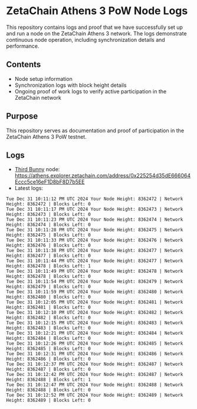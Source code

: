 # ZetaChain Athens 3 PoW Node Logs
This repository contains logs and proof that we have successfully set up and run a node on the ZetaChain Athens 3 network. The logs demonstrate continuous node operation, including synchronization details and performance.

## Contents
- Node setup information
- Synchronization logs with block height details
- Ongoing proof of work logs to verify active participation in the ZetaChain network

## Purpose
This repository serves as documentation and proof of participation in the ZetaChain Athens 3 PoW testnet.

## Logs

- [Third Bunny](https://thirdbunny.xyz/) node: https://athens.explorer.zetachain.com/address/0x225254d35dE666064Eccc5ce16eF1D8bF8D7b5EE
- Latest logs:
```
Tue Dec 31 10:11:12 PM UTC 2024 Your Node Height: 8362472 | Network Height: 8362472 | Blocks Left: 0
Tue Dec 31 10:11:17 PM UTC 2024 Your Node Height: 8362473 | Network Height: 8362473 | Blocks Left: 0
Tue Dec 31 10:11:23 PM UTC 2024 Your Node Height: 8362474 | Network Height: 8362474 | Blocks Left: 0
Tue Dec 31 10:11:28 PM UTC 2024 Your Node Height: 8362475 | Network Height: 8362475 | Blocks Left: 0
Tue Dec 31 10:11:33 PM UTC 2024 Your Node Height: 8362476 | Network Height: 8362476 | Blocks Left: 0
Tue Dec 31 10:11:38 PM UTC 2024 Your Node Height: 8362477 | Network Height: 8362477 | Blocks Left: 0
Tue Dec 31 10:11:44 PM UTC 2024 Your Node Height: 8362477 | Network Height: 8362478 | Blocks Left: 1
Tue Dec 31 10:11:49 PM UTC 2024 Your Node Height: 8362478 | Network Height: 8362478 | Blocks Left: 0
Tue Dec 31 10:11:54 PM UTC 2024 Your Node Height: 8362479 | Network Height: 8362479 | Blocks Left: 0
Tue Dec 31 10:11:59 PM UTC 2024 Your Node Height: 8362480 | Network Height: 8362480 | Blocks Left: 0
Tue Dec 31 10:12:05 PM UTC 2024 Your Node Height: 8362481 | Network Height: 8362481 | Blocks Left: 0
Tue Dec 31 10:12:10 PM UTC 2024 Your Node Height: 8362482 | Network Height: 8362482 | Blocks Left: 0
Tue Dec 31 10:12:15 PM UTC 2024 Your Node Height: 8362483 | Network Height: 8362483 | Blocks Left: 0
Tue Dec 31 10:12:21 PM UTC 2024 Your Node Height: 8362484 | Network Height: 8362484 | Blocks Left: 0
Tue Dec 31 10:12:26 PM UTC 2024 Your Node Height: 8362485 | Network Height: 8362485 | Blocks Left: 0
Tue Dec 31 10:12:31 PM UTC 2024 Your Node Height: 8362486 | Network Height: 8362486 | Blocks Left: 0
Tue Dec 31 10:12:37 PM UTC 2024 Your Node Height: 8362487 | Network Height: 8362487 | Blocks Left: 0
Tue Dec 31 10:12:42 PM UTC 2024 Your Node Height: 8362487 | Network Height: 8362488 | Blocks Left: 1
Tue Dec 31 10:12:47 PM UTC 2024 Your Node Height: 8362488 | Network Height: 8362488 | Blocks Left: 0
Tue Dec 31 10:12:52 PM UTC 2024 Your Node Height: 8362489 | Network Height: 8362489 | Blocks Left: 0
```
